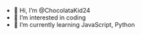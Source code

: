 - 👋 Hi, I’m @ChocolataKid24
- 👀 I’m interested in coding
- 🌱 I’m currently learning JavaScript, Python

<!---
ChocolataKid24/ChocolataKid24 is a ✨ special ✨ repository because its `README.md` (this file) appears on your GitHub profile.
You can click the Preview link to take a look at your changes.
--->
